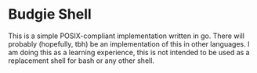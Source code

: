 
# Budgie Shell
This is a simple POSIX-compliant implementation written in go.
There will probably (hopefully, tbh) be an implementation of this in other languages.
I am doing this as a learning experience, this is not intended to be used as a replacement shell for bash or any other shell.
